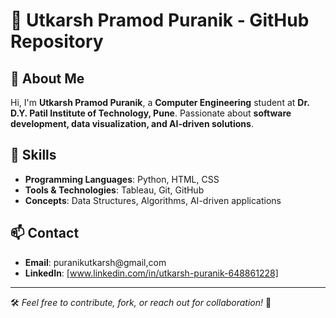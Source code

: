 # 🚀 Utkarsh Pramod Puranik - GitHub Repository

## 📌 About Me
Hi, I'm **Utkarsh Pramod Puranik**, a **Computer Engineering** student at **Dr. D.Y. Patil Institute of Technology, Pune**. Passionate about **software development, data visualization, and AI-driven solutions**.

## 🎯 Skills
- **Programming Languages**: Python, HTML, CSS
- **Tools & Technologies**: Tableau, Git, GitHub
- **Concepts**: Data Structures, Algorithms, AI-driven applications

## 📫 Contact
- **Email**: puranikutkarsh@gmail,com
- **LinkedIn**: [www.linkedin.com/in/utkarsh-puranik-648861228]

---
🛠️ *Feel free to contribute, fork, or reach out for collaboration!* 🚀
<!---
Utkarsh-puranik/Utkarsh-puranik is a ✨ special ✨ repository because its `README.md` (this file) appears on your GitHub profile.
You can click the Preview link to take a look at your changes.
--->
